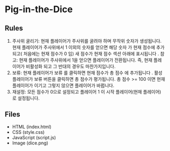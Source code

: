 # Pig-in-the-Dice

## Rules
1. 주사위 굴리기: 현재 플레이어가 주사위를 굴려야 하며 무작위 숫자가 생성됩니다. 현재 플레이어가 주사위에서 1 이외의 숫자를 얻으면 해당 숫자 가 현재 점수에 추가되고( 처음에는 현재 점수가 0 임) 새 점수가 현재 점수 섹션   아래에 표시됩니다 . 참고: 현재 플레이어가 주사위에서 1을 얻으면 플레이어가 전환됩니다. 즉, 현재 플레이어가 비활성화 되고 그 반대의 경우도 마찬가지입니다.
2. 보류: 현재 플레이어가 보류 를 클릭하면 현재 점수가 총 점수 에 추가됩니다 . 활성 플레이어가 보류 버튼을 클릭하면 총 점수가 평가됩니다. 총 점수 >= 100 이면 현재 플레이어가 이기고 그렇지 않으면 플레이어가 바뀝니다.
3. 재설정: 모든 점수가 0으로 설정되고 플레이어 1 이 시작 플레이어(현재 플레이어)로 설정됩니다.

## Files
- HTML (index.html)
- CSS (style.css)
- JavaScript (script.js)
- Image (dice.png)